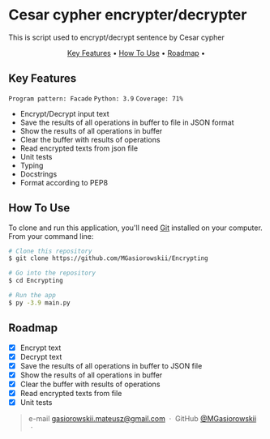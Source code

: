  # Cesar cypher encrypter/decrypter

This is script used to encrypt/decrypt sentence by Cesar cypher

<p align="center">
  <a href="#key-features">Key Features</a> •
  <a href="#how-to-use">How To Use</a> •
  <a href="#roadmap">Roadmap</a> •
</p>


## Key Features
`Program pattern: Facade`
`Python: 3.9`
`Coverage: 71%`

* Encrypt/Decrypt input text
* Save the results of all operations in buffer to file in JSON format
* Show the results of all operations in buffer
* Clear the buffer with results of operations
* Read encrypted texts from json file
* Unit tests
* Typing
* Docstrings
* Format according to PEP8

## How To Use

To clone and run this application, you'll need [Git](https://git-scm.com) installed on your computer. From your command line:

```bash
# Clone this repository
$ git clone https://github.com/MGasiorowskii/Encrypting

# Go into the repository
$ cd Encrypting

# Run the app
$ py -3.9 main.py
```

## Roadmap

- [x] Encrypt text
- [x] Decrypt text
- [x] Save the results of all operations in buffer to JSON file
- [x] Show the results of all operations in buffer
- [x] Clear the buffer with results of operations
- [x] Read encrypted texts from file
- [x] Unit tests

> e-mail [gasiorowskii.mateusz@gmail.com](mailto:gasiorowskii.mateusz@gmail.com) &nbsp;&middot;&nbsp;
> GitHub [@MGasiorowskii](https://github.com/MGasiorowskii) &nbsp;&middot;&nbsp;

